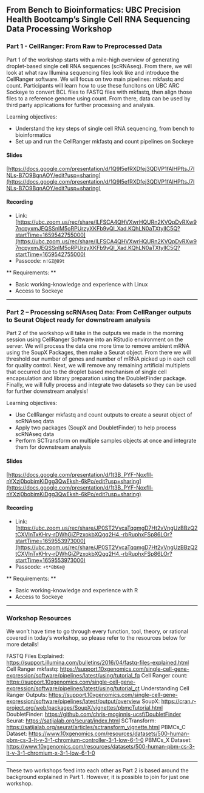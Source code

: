 ## From Bench to Bioinformatics: UBC Precision Health Bootcamp’s Single Cell RNA Sequencing Data Processing Workshop 


### Part 1 - CellRanger: From Raw to Preprocessed Data

Part 1 of the workshop starts with a mile-high overview of generating droplet-based single cell RNA sequences (scRNAseq). From there, we will look at what raw Illumina sequencing files look like and introduce the CellRanger software. We will focus on two main pipelines: mkfastq and count. Participants will learn how to use these funcitons on UBC ARC Sockeye to convert BCL files to FASTQ files with mkfastq, then align those files to a reference genome using count. From there, data can be used by third party applications for further processing and analysis. 

Learning objectives: 
* Understand the key steps of single cell RNA sequencing, from bench to bioinformatics
* Set up and run the CellRanger mkfastq and count pipelines on Sockeye

#### Slides
[https://docs.google.com/presentation/d/1Q9I5efRXDfej3QDVP1fAlHPftsJ7INLs-B7O9BqnAOY/edit?usp=sharing](https://docs.google.com/presentation/d/1Q9I5efRXDfej3QDVP1fAlHPftsJ7INLs-B7O9BqnAOY/edit?usp=sharing)  

#### Recording

- Link: [https://ubc.zoom.us/rec/share/ILFSCA4QHVXwrHQURn2KVQpDvRXw97ncpyxmJEQSSnlM5oRPUrzyXKFb9vQl_Xad.KQhLN0aTXtylIC5Q?startTime=1659542755000](https://ubc.zoom.us/rec/share/ILFSCA4QHVXwrHQURn2KVQpDvRXw97ncpyxmJEQSSnlM5oRPUrzyXKFb9vQl_Xad.KQhLN0aTXtylIC5Q?startTime=1659542755000)  
- Passcode: ```n!GZ@89t```

** Requirements: ** 
* Basic working-knowledge and experience with Linux
* Access to Sockeye

***
### Part 2 – Processing scRNAseq Data: From CellRanger outputs to Seurat Object ready for downstream analysis 
 
Part 2 of the workshop will take in the outputs we made in the morning session using CellRanger Software into an RStudio environment on the server. We will process the data one more time to remove ambient mRNA using the SoupX Packages, then make a Seurat object. From there we will threshold our number of genes and number of mRNA picked up in each cell for quality control. Next,  we will remove any remaining artificial multiplets that occurred due to the droplet based mechanism of single cell encapsulation and library preparation using the DoubletFinder package. Finally, we will fully process and integrate two datasets so they can be used for further downstream analysis! 


Learning objectives: 
* Use CellRanger mkfastq and count outputs to create a seurat object of scRNAseq data
* Apply two packages (SoupX and DoubletFinder) to help process scRNAseq data
* Perform SCTransform on multiple samples objects at once and integrate them for downstream analysis

#### Slides 

[https://docs.google.com/presentation/d/1t3B_PYF-Noxfll-nYXzj0bobimKiDgg3QwEksh-6kPo/edit?usp=sharing](https://docs.google.com/presentation/d/1t3B_PYF-Noxfll-nYXzj0bobimKiDgg3QwEksh-6kPo/edit?usp=sharing)

#### Recording

- Link: [https://ubc.zoom.us/rec/share/JP0ST2VvcaTqqmgD7Ht2vVngUzBBzQ2tCXVInTxKHrv-rDWhGiZPzxokbXQgq2H4.-rbRuphxFSp86LOr?startTime=1659553973000](https://ubc.zoom.us/rec/share/JP0ST2VvcaTqqmgD7Ht2vVngUzBBzQ2tCXVInTxKHrv-rDWhGiZPzxokbXQgq2H4.-rbRuphxFSp86LOr?startTime=1659553973000)
- Passcode: ```+t*8bKe@```

** Requirements: ** 
* Basic working-knowledge and experience with R
* Access to Sockeye

***  
### Workshop Resources  

We won’t have time to go through every function, tool, theory, or rational covered in today’s workshop, so please refer to the resources below for more details!

FASTQ Files Explained: 
https://support.illumina.com/bulletins/2016/04/fastq-files-explained.html  
Cell Ranger mkfastq:
https://support.10xgenomics.com/single-cell-gene-expression/software/pipelines/latest/using/tutorial_fq 
Cell Ranger count: 
https://support.10xgenomics.com/single-cell-gene-expression/software/pipelines/latest/using/tutorial_ct 
Understanding Cell Ranger Outputs: https://support.10xgenomics.com/single-cell-gene-expression/software/pipelines/latest/output/overview 
SoupX: https://cran.r-project.org/web/packages/SoupX/vignettes/pbmcTutorial.html 
DoubletFinder: https://github.com/chris-mcginnis-ucsf/DoubletFinder 
Seurat: https://satijalab.org/seurat/index.html 
SCTransform: https://satijalab.org/seurat/articles/sctransform_vignette.html 
PBMCs_C Dataset: https://www.10xgenomics.com/resources/datasets/500-human-pbm-cs-3-lt-v-3-1-chromium-controller-3-1-low-6-1-0
PBMCs_X Dataset: https://www.10xgenomics.com/resources/datasets/500-human-pbm-cs-3-lt-v-3-1-chromium-x-3-1-low-6-1-0

***  

These two workshops feed into each other as Part 2 is based around the background explained in Part 1. However, it is possible to join for just one workshop. 
